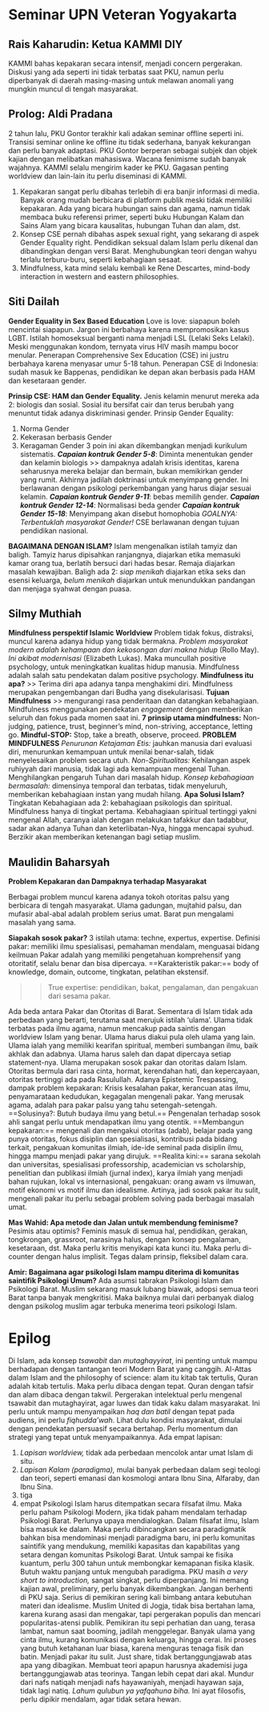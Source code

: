 # Seminar UPN Veteran Yogyakarta

## Rais Kaharudin: Ketua KAMMI DIY
KAMMI bahas kepakaran secara intensif, menjadi concern pergerakan. Diskusi yang ada seperti ini tidak terbatas saat PKU, namun perlu diperbanyak di daerah masing-masing untuk melawan anomali yang mungkin muncul di tengah masyarakat. 

## Prolog: Aldi Pradana
2 tahun lalu, PKU Gontor terakhir kali adakan seminar offline seperti ini. Transisi seminar online ke offline itu tidak sederhana, banyak kekurangan dan perlu banyak adaptasi.
PKU Gontor berperan sebagai subjek dan objek kajian dengan melibatkan mahasiswa. 
Wacana fenimisme sudah banyak wajahnya. KAMMI selalu mengirim kader ke PKU. Gagasan penting worldview dan lain-lain itu perlu diseminasi di KAMMI. 
1. Kepakaran sangat perlu dibahas terlebih di era banjir informasi di media. Banyak orang mudah berbicara di platform publik meski tidak memiliki kepakaran. Ada yang bicara hubungan sains dan agama, namun tidak membaca buku referensi primer, seperti buku Hubungan Kalam dan Sains Alam yang bicara kausalitas, hubungan Tuhan dan alam, dst. 
2. Konsep CSE pernah dibahas aspek sexual right, yang sekarang di aspek Gender Equality right. Pendidikan seksual dalam Islam perlu dikenal dan dibandingkan dengan versi Barat. Menghubungkan teori dengan wahyu terlalu terburu-buru, seperti kebahagiaan sesaat.
3. Mindfulness, kata mind selalu kembali ke Rene Descartes, mind-body interaction in western and eastern philosophies.

## Siti Dailah
**Gender Equality in Sex Based Education**
Love is love: siapapun boleh mencintai siapapun.
Jargon ini berbahaya karena mempromosikan kasus LGBT. Istilah homoseksual berganti nama menjadi LSL (Lelaki Seks Lelaki). Meski menggunakan kondom, ternyata virus HIV masih mampu bocor menular. Penerapan Comprehensive Sex Education (CSE) ini justru berbahaya karena menyasar umur 5-18 tahun. 
Penerapan CSE di Indonesia: sudah masuk ke Bappenas, pendidikan ke depan akan berbasis pada HAM dan kesetaraan gender.

**Prinsip CSE: HAM dan Gender Equality.**
Jenis kelamin menurut mereka ada 2: biologis dan sosial. Sosial itu bersifat cair dan terus berubah yang menuntut tidak adanya diskriminasi gender. 
Prinsip Gender Equality: 
1. Norma Gender
2. Kekerasan berbasis Gender
3. Keragaman Gender
3 poin ini akan dikembangkan menjadi kurikulum sistematis.
***Capaian kontruk Gender 5-8***: Diminta menentukan gender dan kelamin biologis >> dampaknya adalah krisis identitas, karena seharusnya mereka belajar dan bermain, bukan memikirkan gender yang rumit. Akhirnya jadilah doktrinasi untuk menyimpang gender. Ini berlawanan dengan psikologi perkembangan yang harus diajar sesuai kelamin.
***Capaian kontruk Gender 9-11***: bebas memilih gender.
***Capaian kontruk Gender 12-14***: Normalisasi beda gender
***Capaian kontruk Gender 15-18***: Menyimpang akan disebut homophobia
*GOALNYA: Terbentuklah masyarakat Gender!*
CSE berlawanan dengan tujuan pendidikan nasional.

**BAGAIMANA DENGAN ISLAM?**
Islam mengenalkan istilah tamyiz dan baligh. Tamyiz harus dipisahkan ranjangnya, diajarkan etika memasuki kamar orang tua, berlatih bersuci dari hadas besar. Remaja diajarkan masalah kewajiban. Baligh ada 2: *siap menikah* diajarkan etika seks dan esensi keluarga, *belum menikah* diajarkan untuk menundukkan pandangan dan menjaga syahwat dengan puasa.

## Silmy Muthiah
**Mindfulness perspektif Islamic Worldview**
Problem tidak fokus, distraksi, muncul karena adanya hidup yang tidak bermakna.
*Problem masyarakat modern adalah kehampaan dan  kekosongan dari makna hidup* (Rollo May).
*Ini akibat modernisasi* (Elizabeth Lukas).
Maka muncullah positive psychology, untuk meningkatkan kualitas hidup manusia. Mindfulness adalah salah satu pendekatan dalam positive psychology.
**Mindfulness itu apa?** >> Terima diri apa adanya tanpa menghakimi diri.
Mindfulness merupakan pengembangan dari Budha yang disekularisasi. 
**Tujuan Mindfulness** >> mengurangi rasa penderitaan dan datangkan kebahagiaan. 
Mindfulness menggunakan pendekatan *engagement* dengan memberikan seluruh dan fokus pada momen saat ini.
**7 prinsip utama mindfulness:** Non-judging, patience, trust, beginner’s mind, non-striving, acceptance, letting go.
**Mindful-STOP:** Stop, take a breath, observe, proceed.
**PROBLEM MINDFULNESS**
*Penurunan Ketajaman Etis:* jauhkan manusia dari evaluasi diri, menurunkan kemampuan untuk menilai benar-salah, tidak menyelesaikan problem secara utuh.
*Non-Spiritualitas:* Kehilangan aspek ruhiyyah dari manusia, tidak lagi ada kemampuan mengenal Tuhan. Menghilangkan pengaruh Tuhan dari masalah hidup.
*Konsep kebahagiaan bermasalah:* dimensinya temporal dan terbatas, tidak menyeluruh, memberikan kebahagiaan instan yang mudah hilang.
**Apa Solusi Islam?**
Tingkatan Kebahagiaan ada 2: kebahagiaan psikologis dan spiritual. Mindfulness hanya di tingkat pertama. Kebahagiaan spiritual tertinggi yakni mengenal Allah, caranya ialah dengan melakukan tafakkur dan tadabbur, sadar akan adanya Tuhan dan keterlibatan-Nya, hingga mencapai syuhud.
Berzikir akan memberikan ketenangan bagi setiap muslim. 

## Maulidin Baharsyah
**Problem Kepakaran dan Dampaknya terhadap Masyarakat**

Berbagai problem muncul karena adanya tokoh otoritas palsu yang berbicara di tengah masyarakat. Ulama gadungan, mujtahid palsu, dan mufasir abal-abal adalah problem serius umat. Barat pun mengalami masalah yang sama.

**Siapakah sosok pakar?**
3 istilah utama: techne, expertus, expertise.
Definisi pakar: memiliki ilmu spesialisasi, pemahaman mendalam, menguasai bidang keilmuan
Pakar adalah yang memiliki pengetahuan komprehensif yang otoritatif, selalu benar dan bisa dipercaya.
==Karakteristik pakar:== body of knowledge, domain, outcome, tingkatan, pelatihan ekstensif.
>> True expertise: pendidikan, bakat, pengalaman, dan pengakuan dari sesama pakar.

Ada beda antara  Pakar dan Otoritas di Barat. Sementara di Islam tidak ada perbedaan yang berarti, terutama saat merujuk istilah ‘ulama’.
Ulama tidak terbatas pada ilmu agama, namun mencakup pada saintis dengan worldview Islam yang benar.
Ulama harus diakui pula oleh ulama yang lain.
Ulama ialah yang memiliki kearifan spiritual, memberi sumbangan ilmu, baik akhlak dan adabnya.
Ulama harus saleh dan dapat dipercaya setiap statement-nya.
Ulama merupakan sosok pakar dan otoritas dalam Islam. Otoritas bermula dari rasa cinta, hormat, kerendahan hati, dan kepercayaan, otoritas tertinggi ada pada Rasulullah.
Adanya Epistemic Trespassing, dampak problem kepakaran: Krisis kesalahan pakar, kerancuan atas ilmu, penyamarataan kedudukan, kegagalan mengenali pakar. 
Yang merusak agama, adalah para pakar palsu yang tahu setengah-setengah.
==Solusinya?: Butuh budaya ilmu yang betul.==
Pengenalan terhadap sosok ahli sangat perlu untuk mendapatkan ilmu yang otentik. 
==Membangun kepakaran:== mengenali dan mengakui otoritas (adab), belajar pada yang punya otoritas, fokus disiplin dan spesialisasi, kontribusi pada bidang terkait, pengakuan komunitas ilmiah, ide-ide seminal pada disiplin ilmu, hingga mampu menjadi pakar yang dirujuk.
==Realita kini:== sarana sekolah dan universitas, spesialisasi professorship, academician vs scholarship, penelitian dan publikasi ilmiah (jurnal index), karya ilmiah yang menjadi bahan rujukan, lokal vs internasional, pengakuan: orang awam vs ilmuwan, motif ekonomi vs motif ilmu dan idealisme.
Artinya, jadi sosok pakar itu sulit, mengenali pakar itu perlu sebagai problem solving pada berbagai masalah umat.

**Mas Wahid: Apa metode dan Jalan untuk membendung feminisme?**
Pesimis atau optimis? Feminis masuk di semua hal, pendidikan, gerakan, tongkrongan, grassroot, narasinya halus, dengan konsep pengalaman, kesetaraan, dst. Maka perlu kritis menyikapi kata kunci itu. Maka perlu di-counter dengan halus implisit. Tegas dalam prinsip, fleksibel dalam cara.

**Amir: Bagaimana agar psikologi Islam mampu diterima di komunitas saintifik Psikologi Umum?**
Ada asumsi tabrakan Psikologi Islam dan Psikologi Barat. Muslim sekarang masuk lubang biawak, adopsi semua teori Barat tanpa banyak mengkritisi. Maka baiknya mulai dari perbanyak dialog dengan psikolog muslim agar terbuka menerima teori psikologi Islam. 

# Epilog
Di Islam, ada konsep *tsawabit* dan *mutaghayyirat*, ini penting untuk mampu berhadapan dengan tantangan teori Modern Barat yang canggih. Al-Attas dalam Islam and the philosophy of science: alam itu kitab tak tertulis, Quran adalah kitab tertulis. Maka perlu dibaca dengan tepat. Quran dengan tafsir dan alam dibaca dengan takwil. 
Pergerakan intelektual perlu mengenal tsawabit dan mutaghayirat, agar luwes dan tidak kaku dalam masyarakat. Ini perlu untuk mampu menyampaikan *haq dan batil* dengan tepat pada audiens, ini perlu *fiqhudda’wah*. Lihat dulu kondisi masyarakat, dimulai dengan pendekatan persuasif secara bertahap. Perlu momentum dan strategi yang tepat untuk menyampaikannya. 
Ada empat lapisan: 
1. *Lapisan worldview,* tidak ada perbedaan mencolok antar umat Islam di situ. 
2. *Lapisan Kalam (paradigma),* mulai banyak perbedaan dalam segi teologi dan teori, seperti emanasi dan kosmologi antara Ibnu Sina, Alfaraby, dan Ibnu Sina.
3. tiga
4. empat
Psikologi Islam harus ditempatkan secara filsafat ilmu. Maka perlu paham Psikologi Modern, jika tidak paham mendalam terhadap Psikologi Barat. Perlunya upaya mendialogkan. Dalam filsafat ilmu, Islam bisa masuk ke dalam. Maka perlu dibincangkan secara paradigmatik bahkan bisa mendominasi menjadi paradigma baru, ini perlu komunitas saintifik yang mendukung, memiliki kapasitas dan kapabilitas yang setara dengan komunitas Psikologi Barat. 
Untuk sampai ke fisika kuantum, perlu 300 tahun untuk membongkar kemapanan fisika klasik. Butuh waktu panjang untuk mengubah paradigma.
PKU masih *a very short to introduction,* sangat singkat, perlu diperpanjang. Ini memang kajian awal, preliminary, perlu banyak dikembangkan. Jangan berhenti di PKU saja. Serius di pemikiran sering kali bimbang antara kebutuhan materi dan idealisme. 
Muslim United di Jogja, tidak bisa bertahan lama, karena kurang asasi dan mengakar, tapi pergerakan populis dan mencari popularitas-atensi publik. Pemikiran itu sepi perhatian dan uang, terasa lambat, namun saat booming, jadilah menggelegar.
Banyak ulama yang cinta ilmu, kurang komunikasi dengan keluarga, hingga cerai. Ini proses yang butuh ketahanan luar biasa, karena menguras tenaga fisik dan batin.
Menjadi pakar itu sulit. Just share, tidak bertanggungjawab atas apa yang dibagikan. Membuat teori apapun harusnya akademisi juga bertanggungjawab atas teorinya. Tangan lebih cepat dari akal. Mundur dari nafs natiqah menjadi nafs hayawaniyah, menjadi hayawan saja, tidak lagi natiq.
*Lahum qulubun ya yafqahuna biha.* Ini ayat filosofis, perlu dipikir mendalam, agar tidak setara hewan.
